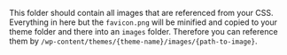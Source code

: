 This folder should contain all images that are referenced from your CSS. Everything in here but the `favicon.png` will be minified and copied to your theme folder and there into an `images` folder. Therefore you can reference them by `/wp-content/themes/{theme-name}/images/{path-to-image}`.
